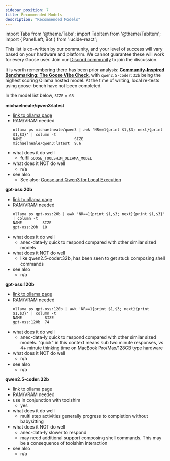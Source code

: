 ```yaml
---
sidebar_position: 7
title: Recommended Models
description: "Recommended Models"
---
```


import Tabs from '@theme/Tabs';
import TabItem from '@theme/TabItem';
import { PanelLeft, Bot } from 'lucide-react';

This list is co-written by our community, and your level of success will vary based on your hardware and platform. We cannot guarantee these will work for every Goose user. Join our [Discord community](https://discord.gg/block-opensource) to join the discussion.

It is worth remembering there has been prior analysis: __[Community-Inspired Benchmarking: The Goose Vibe Check](https://block.github.io/goose/blog/2025/03/31/goose-benchmark/)__, with `qwen2.5-coder:32b` being the highest scoring Ollama hosted model. At the time of writing, local re-tests using goose-bench have not been completed.

In the model list below, `SIZE` = `GB`

**michaelneale/qwen3:latest**
- [link to ollama page](https://ollama.com/michaelneale/qwen3)
- RAM/VRAM needed
    ```
    ollama ps michaelneale/qwen3 | awk 'NR==1{print $1,$3; next}{print $1,$3}' | column -t
    NAME                       SIZE
    michaelneale/qwen3:latest  9.6
    ```
- what does it do well
    - fulfil `GOOSE_TOOLSHIM_OLLAMA_MODEL` 
- what does it NOT do well
    - n/a
- see also
    - See also: [Goose and Qwen3 for Local Execution](https://block.github.io/goose/blog/2025/05/12/local-goose-qwen3/)


**gpt-oss:20b**
- [link to ollama page](https://ollama.com/library/gpt-oss:20b)
- RAM/VRAM needed
    ```
    ollama ps gpt-oss:20b | awk 'NR==1{print $1,$3; next}{print $1,$3}' | column -t
    NAME         SIZE
    gpt-oss:20b  18
    ```
- what does it do well
    - anec-data-ly quick to respond compared with other similar sized models
- what does it NOT do well
    - like qwen2.5-coder:32b, has been seen to get stuck composing shell commands
- see also
    - n/a

**gpt-oss:120b**
- [link to ollama page](https://ollama.com/library/gpt-oss:120b)
- RAM/VRAM needed
    ```
    ollama ps gpt-oss:120b | awk 'NR==1{print $1,$3; next}{print $1,$3}' | column -t
    NAME          SIZE
    gpt-oss:120b  74
    ```
- what does it do well
    - anec-data-ly quick to respond compared with other similar sized models. "quick" in this context means sub two minute responses, vs 4+ minute thinking time on MacBook Pro/Max/128GB type hardware
- what does it NOT do well
    - n/a
- see also
    - n/a

**qwen2.5-coder:32b**
- link to ollama page
- RAM/VRAM needed
- use in conjunction with toolshim
    - yes
- what does it do well
    - multi step activities generally progress to completion without babysitting
- what does it NOT do well
    - anec-data-ly slower to respond
    - may need additional support composing shell commands. This may be a consequence of toolshim interaction
- see also
    - n/a
   
